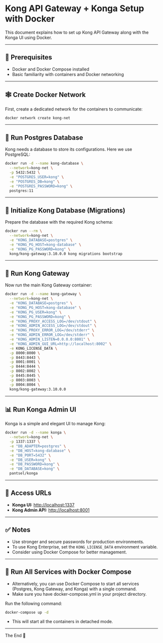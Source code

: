 # Kong API Gateway + Konga Setup with Docker

This document explains how to set up Kong API Gateway along with the Konga UI using Docker.

---

## 🧠 Prerequisites

- Docker and Docker Compose installed
- Basic familiarity with containers and Docker networking

---

## 🕸️ Create Docker Network

First, create a dedicated network for the containers to communicate:

```bash
docker network create kong-net
```

---

## 🐘 Run Postgres Database

Kong needs a database to store its configurations. Here we use PostgreSQL:

```bash
docker run -d --name kong-database \
  --network=kong-net \
  -p 5432:5432 \
  -e "POSTGRES_USER=kong" \
  -e "POSTGRES_DB=kong" \
  -e "POSTGRES_PASSWORD=kong" \
  postgres:11
```

---

## 🧱 Initialize Kong Database (Migrations)

Prepare the database with the required Kong schema:

```bash
docker run --rm \
  --network=kong-net \
  -e "KONG_DATABASE=postgres" \
  -e "KONG_PG_HOST=kong-database" \
  -e "KONG_PG_PASSWORD=kong" \
  kong/kong-gateway:3.10.0.0 kong migrations bootstrap
```

---

## 🚪 Run Kong Gateway

Now run the main Kong Gateway container:

```bash
docker run -d --name kong-gateway \
  --network=kong-net \
  -e "KONG_DATABASE=postgres" \
  -e "KONG_PG_HOST=kong-database" \
  -e "KONG_PG_USER=kong" \
  -e "KONG_PG_PASSWORD=kong" \
  -e "KONG_PROXY_ACCESS_LOG=/dev/stdout" \
  -e "KONG_ADMIN_ACCESS_LOG=/dev/stdout" \
  -e "KONG_PROXY_ERROR_LOG=/dev/stderr" \
  -e "KONG_ADMIN_ERROR_LOG=/dev/stderr" \
  -e "KONG_ADMIN_LISTEN=0.0.0.0:8001" \
  -e "KONG_ADMIN_GUI_URL=http://localhost:8002" \
  -e KONG_LICENSE_DATA \
  -p 8000:8000 \
  -p 8443:8443 \
  -p 8001:8001 \
  -p 8444:8444 \
  -p 8002:8002 \
  -p 8445:8445 \
  -p 8003:8003 \
  -p 8004:8004 \
  kong/kong-gateway:3.10.0.0
```

---

## 📊 Run Konga Admin UI

Konga is a simple and elegant UI to manage Kong:

```bash
docker run -d --name konga \
  --network=kong-net \
  -p 1337:1337 \
  -e "DB_ADAPTER=postgres" \
  -e "DB_HOST=kong-database" \
  -e "DB_PORT=5432" \
  -e "DB_USER=kong" \
  -e "DB_PASSWORD=kong" \
  -e "DB_DATABASE=kong" \
  pantsel/konga
```

---

## 📍 Access URLs

- **Konga UI:** [http://localhost:1337](http://localhost:1337)
- **Kong Admin API:** [http://localhost:8001](http://localhost:8001)

---

## ✅ Notes

- Use stronger and secure passwords for production environments.
- To use Kong Enterprise, set the `KONG_LICENSE_DATA` environment variable.
- Consider using Docker Compose for better management.


---

## 🚀 Run All Services with Docker Compose

- Alternatively, you can use Docker Compose to start all services (Postgres, Kong Gateway, and Konga) with a single command.
- Make sure you have docker-compose.yml in your project directory.

Run the following command:

```bash
docker-compose up -d
```

- This will start all the containers in detached mode.

---

The End 🎉

